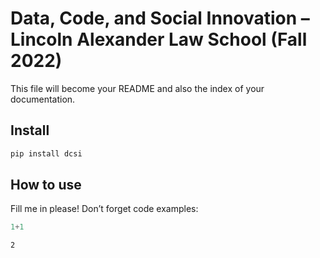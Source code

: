 Data, Code, and Social Innovation – Lincoln Alexander Law School (Fall
2022)
================

<!-- WARNING: THIS FILE WAS AUTOGENERATED! DO NOT EDIT! -->

This file will become your README and also the index of your
documentation.

## Install

``` sh
pip install dcsi
```

## How to use

Fill me in please! Don’t forget code examples:

``` python
1+1
```

    2
